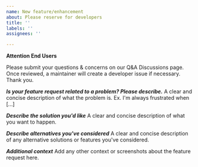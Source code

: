 ```yaml
---
name: New feature/enhancement
about: Please reserve for developers
title: ''
labels: ''
assignees: ''

---
```


**Attention End Users**

Please submit your questions & concerns on our Q&A Discussions page. Once reviewed, a maintainer will create a developer issue if necessary. Thank you.

***Is your feature request related to a problem? Please describe.***
A clear and concise description of what the problem is. Ex. I'm always frustrated when [...]

***Describe the solution you'd like***
A clear and concise description of what you want to happen.

***Describe alternatives you've considered***
A clear and concise description of any alternative solutions or features you've considered.

***Additional context***
Add any other context or screenshots about the feature request here.
